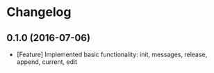 Changelog
=========


0.1.0 (2016-07-06)
------------------
* [Feature] Implemented basic functionality: init, messages, release, append, current, edit

